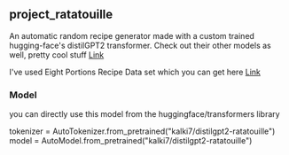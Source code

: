 <h2> project_ratatouille </h2>

An automatic random recipe generator made with a custom trained hugging-face's distilGPT2 transformer. Check out their other models as well, pretty cool stuff <a href='https://huggingface.co/models'>Link</a>

I've used Eight Portions Recipe Data set which you can get here <a href='https://eightportions.com/datasets/Recipes/'>Link</a>

<h3>Model</h3>
you can directly use this model from the huggingface/transformers library

tokenizer = AutoTokenizer.from_pretrained("kalki7/distilgpt2-ratatouille")
model = AutoModel.from_pretrained("kalki7/distilgpt2-ratatouille")
